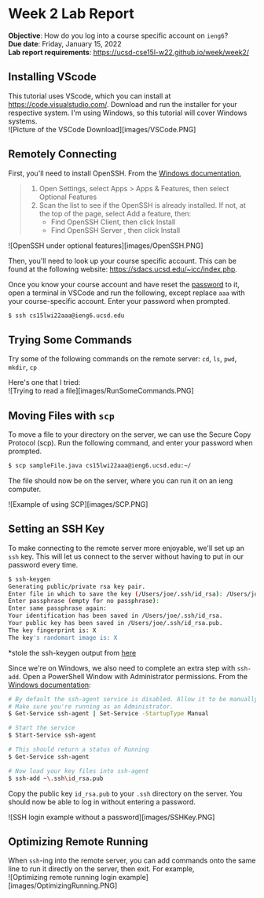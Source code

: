 # Week 2 Lab Report
**Objective**: How do you log into a course specific account on `ieng6`?  
**Due date**: Friday, January 15, 2022  
**Lab report requirements**: https://ucsd-cse15l-w22.github.io/week/week2/  

## Installing VScode
This tutorial uses VScode, which you can install at https://code.visualstudio.com/. Download and run the installer for your respective system. I'm using Windows, so this tutorial will cover Windows systems.  
![Picture of the VSCode Download][images/VSCode.PNG]


## Remotely Connecting
First, you'll need to install OpenSSH. From the [Windows documentation](https://docs.microsoft.com/en-us/windows-server/administration/openssh/openssh_install_firstuse),  
> 1. Open Settings, select Apps > Apps & Features, then select Optional Features
> 2. Scan the list to see if the OpenSSH is already installed. If not, at the top of the page, select Add a feature, then:  
>     - Find OpenSSH Client, then click Install
>     - Find OpenSSH Server , then click Install

![OpenSSH under optional features][images/OpenSSH.PNG]

Then, you'll need to look up your course specific account. This can be found at the following website: https://sdacs.ucsd.edu/~icc/index.php.  

Once you know your course account and have reset the [password](https://password.ucsd.edu) to it, open a terminal in VSCode and run the following, except replace `aaa` with your course-specific account. Enter your password when prompted.
```bash
$ ssh cs15lwi22aaa@ieng6.ucsd.edu
```

## Trying Some Commands
Try some of the following commands on the remote server: `cd`, `ls`, `pwd`, `mkdir`, `cp`  

Here's one that I tried:  
![Trying to read a file][images/RunSomeCommands.PNG]


## Moving Files with `scp`
To move a file to your directory on the server, we can use the Secure Copy Protocol (scp). Run the following command, and enter your password when prompted.

```bash
$ scp sampleFile.java cs15lwi22aaa@ieng6.ucsd.edu:~/
```

The file should now be on the server, where you can run it on an ieng computer.  

![Example of using SCP][images/SCP.PNG]


## Setting an SSH Key
To make connecting to the remote server more enjoyable, we'll set up an `ssh` key. This will let us connect to the server without having to put in our password every time.

```bash
$ ssh-keygen
Generating public/private rsa key pair.
Enter file in which to save the key (/Users/joe/.ssh/id_rsa): /Users/joe/.ssh/id_rsa
Enter passphrase (empty for no passphrase): 
Enter same passphrase again: 
Your identification has been saved in /Users/joe/.ssh/id_rsa.
Your public key has been saved in /Users/joe/.ssh/id_rsa.pub.
The key fingerprint is: X
The key's randomart image is: X
```
*stole the ssh-keygen output from [here](https://ucsd-cse15l-w22.github.io/week/week1/)

Since we're on Windows, we also need to complete an extra step with `ssh-add`. Open a PowerShell Window with Administrator permissions. From the [Windows documentation](https://docs.microsoft.com/en-us/windows-server/administration/openssh/openssh_keymanagement#user-key-generation):  
```bash
# By default the ssh-agent service is disabled. Allow it to be manually started for the next step to work.
# Make sure you're running as an Administrator.
$ Get-Service ssh-agent | Set-Service -StartupType Manual

# Start the service
$ Start-Service ssh-agent

# This should return a status of Running
$ Get-Service ssh-agent

# Now load your key files into ssh-agent
$ ssh-add ~\.ssh\id_rsa.pub
```

Copy the public key `id_rsa.pub` to your `.ssh` directory on the server. You should now be able to log in without entering a password.

![SSH login example without a password][images/SSHKey.PNG]


## Optimizing Remote Running
When `ssh`-ing into the remote server, you can add commands onto the same line to run it directly on the server, then exit. For example,  
![Optimizing remote running login example][images/OptimizingRunning.PNG]